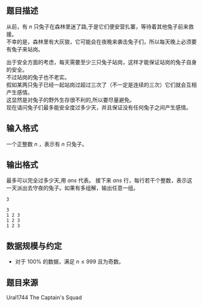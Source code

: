 ## 题目描述

从前，有 $n$ 只兔子在森林里迷了路,于是它们便安营扎寨，等待着其他兔子前来救援。  
不幸的是，森林里有大灰狼，它可能会在夜晚来袭击兔子们，所以每天晚上必须要有兔子来站岗。

出于安全方面的考虑，每天需要至少三只兔子站岗，这样才能保证站岗的兔子自身的安全。  
不过站岗的兔子也不老实。  
假如某两只兔子已经一起站岗过超过三次了（不一定是连续的三次）它们就会互相产生感情。  
这显然是对兔子的野外生存很不利的,所以要尽量避免。  
现在请问兔子们最多能安全度过多少天，并且保证没有任何兔子之间产生感情。

## 输入格式

一个正整数 $n$ ，表示有 $n$ 只兔子。

## 输出格式

最多可以完全过多少天,用 $ans$ 代表。
接下来 $ans$ 行，每行若干个整数，表示这一天派出去守夜的兔子。如果有多组解，输出任意一组。

```input1
3
```

```output1
3
1 2 3
1 2 3
1 2 3
```

## 数据规模与约定

- 对于 $100\%$ 的数据，满足 $n \le 999$ 且为奇数。

## 题目来源
Ural1744 The Captain's Squad